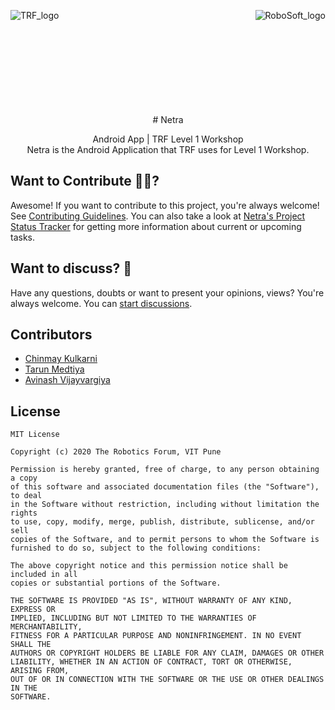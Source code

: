 <div>
  <p>
    <img align="left" src="https://github.com/avinash14022002/netra/blob/develop/.logo/The%20Robotic%20Forum%20Logo.jpg" alt="TRF_logo">
    <img align="right" src="https://github.com/avinash14022002/netra/blob/develop/.logo/RoboSoft.jpeg" alt="RoboSoft_logo">
  </p>
</div>
<br><br><br><br><br><br><br><br><br>



<p align="center">
# Netra
</p>
<p align="center">
Android App | TRF Level 1 Workshop
  <br>
Netra is the Android Application that TRF uses for Level 1 Workshop.
</p>





## Want to Contribute 🙋‍♂️?

Awesome! If you want to contribute to this project, you're always welcome! See [Contributing Guidelines](CONTRIBUTING.md). You can also take a look at [Netra's Project Status Tracker](https://github.com/The-Robotics-Forum/netra/issues) for getting more information about current or upcoming tasks.


## Want to discuss? 💬

Have any questions, doubts or want to present your opinions, views? You're always welcome. You can [start discussions]().


## Contributors

- [Chinmay Kulkarni](https://github.com/Grandolf49)
- [Tarun Medtiya](https://github.com/tarun42)
- [Avinash Vijayvargiya](https://github.com/avinash14022002)


## License

```
MIT License

Copyright (c) 2020 The Robotics Forum, VIT Pune

Permission is hereby granted, free of charge, to any person obtaining a copy
of this software and associated documentation files (the "Software"), to deal
in the Software without restriction, including without limitation the rights
to use, copy, modify, merge, publish, distribute, sublicense, and/or sell
copies of the Software, and to permit persons to whom the Software is
furnished to do so, subject to the following conditions:

The above copyright notice and this permission notice shall be included in all
copies or substantial portions of the Software.

THE SOFTWARE IS PROVIDED "AS IS", WITHOUT WARRANTY OF ANY KIND, EXPRESS OR
IMPLIED, INCLUDING BUT NOT LIMITED TO THE WARRANTIES OF MERCHANTABILITY,
FITNESS FOR A PARTICULAR PURPOSE AND NONINFRINGEMENT. IN NO EVENT SHALL THE
AUTHORS OR COPYRIGHT HOLDERS BE LIABLE FOR ANY CLAIM, DAMAGES OR OTHER
LIABILITY, WHETHER IN AN ACTION OF CONTRACT, TORT OR OTHERWISE, ARISING FROM,
OUT OF OR IN CONNECTION WITH THE SOFTWARE OR THE USE OR OTHER DEALINGS IN THE
SOFTWARE.
```

